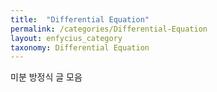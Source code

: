 ```yaml
---
title:  "Differential Equation"
permalink: /categories/Differential-Equation
layout: enfycius_category
taxonomy: Differential Equation
---
```


미분 방정식 글 모음
